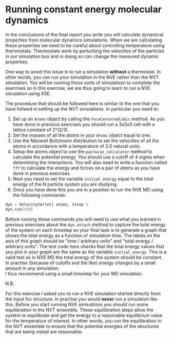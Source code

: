 # Running constant energy molecular dynamics

In the conclusions of the final report you write you will calculate dynamical properties from molecular dynamics simulations.
When we are calculating these properties we need to be careful about controlling temperature using thermostats.  Thermostats
work by perturbing the velocities of the particles in our simulation box and in doing so can change the measured dynamic properties.

One way to avoid this issue is to run a simulation __without__ a thermostat.  In other words, you can run your simulation in the NVE
rather than the NVT simulation.  You will be running these sorts of simulatiosn to complete the exercises so in this exercise, we are 
thus going to learn to run a NVE simulation using ASE.

The procedure that should be followed here is similar to the one that you have follwed in setting up the NVT simulations.  In particular 
you need to:

1. Set up an `Atoms` object by calling the `FaceCenteredCubic` method.  As you have done in previous exercises you should run a 3x3x3 cell with a lattice constant of 2^(2/3).
2. Set the masses of all the atoms in your `Atoms` object equal to one.
3. Use the Maxwell Boltzmann distribution to set the velocities of all the atoms in accordance with a temperature of 2.0 natural units.
4. Setup the atoms object to use the `pairwise_calculator` method to calculate the potential energy.  You should use a cutoff of 4 sigma when determining the interactions.  You will also need to write a function called `fff` to calculate the energy and forces on a pair of atoms as you have done in previous exercises.
5. Next you need to set the variable `initial_energy` equal to the total energy of the N particle system you are studying.
6. Once you have done this you are in a position to run the NVE MD using the following commands:

```python
dyn = VelocityVerlet( atoms, tstep )
dyn.run(100)
```

Before running these commands you will need to use what you learned in previous exercises about the `dyn.attach` method to capture the total energy of the system on each timestep as your final task is to generate a graph that shows the 
total energy as a function of simulation time.  The labels on the axis of this graph should be "time / arbitrary units" and "total energy / arbitrary units".  The test code here checks that the total energy values that you plot in your 
graph are the same as the variable `initial_energy`.  This is a valid test as in NVE MD the total energy of the system should be constant.  In practise (because of cutoffs and the like) energy changes by a small amount in any simulation.  
I thus recommend using a small timestep for your MD simulation.

N.B.

For this exercise I asked you to run a NVE simulation started directly from the input fcc structure.  In practise you would __never__ run a simulation like this.  Before you start running NVE simluations you should run some equilibration 
in the NVT ensemble.  These equilibration steps allow the system to equilibrate and get the energy to a reasonable equilibrium value for the temperature of interest.  In other words, you run the equilibration in the NVT ensemble to ensure that 
the potential energies of the structures that are being visted are reasonable.
